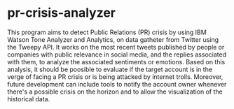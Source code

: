 # pr-crisis-analyzer
This program aims to detect Public Relations (PR) crisis by using IBM Watson Tone Analyzer and Analytics, on data gatheter from Twitter using the Tweepy API.
It works on the most recent tweets published by people or companies with public relevance in social media, and the replies associated with them, to analyze the associated sentiments or emotions.
Based on this analysis, it should be poosible to evaluate if the target account is in the verge of facing a PR crisis or is being attacked by internet trolls.
Moreover, future development can include tools to notify the account owner whenever there's a possible crisis on the horizon and to allow the visualization of the historical data.
